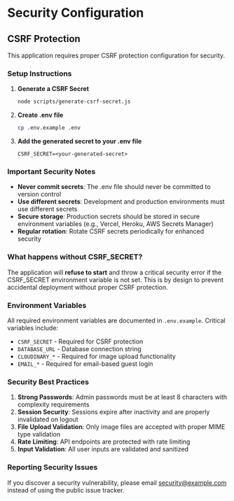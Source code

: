 # Security Configuration

## CSRF Protection

This application requires proper CSRF protection configuration for security.

### Setup Instructions

1. **Generate a CSRF Secret**
   ```bash
   node scripts/generate-csrf-secret.js
   ```

2. **Create .env file**
   ```bash
   cp .env.example .env
   ```

3. **Add the generated secret to your .env file**
   ```
   CSRF_SECRET=<your-generated-secret>
   ```

### Important Security Notes

- **Never commit secrets**: The .env file should never be committed to version control
- **Use different secrets**: Development and production environments must use different secrets
- **Secure storage**: Production secrets should be stored in secure environment variables (e.g., Vercel, Heroku, AWS Secrets Manager)
- **Regular rotation**: Rotate CSRF secrets periodically for enhanced security

### What happens without CSRF_SECRET?

The application will **refuse to start** and throw a critical security error if the CSRF_SECRET environment variable is not set. This is by design to prevent accidental deployment without proper CSRF protection.

### Environment Variables

All required environment variables are documented in `.env.example`. Critical variables include:

- `CSRF_SECRET` - Required for CSRF protection
- `DATABASE_URL` - Database connection string
- `CLOUDINARY_*` - Required for image upload functionality
- `EMAIL_*` - Required for email-based guest login

### Security Best Practices

1. **Strong Passwords**: Admin passwords must be at least 8 characters with complexity requirements
2. **Session Security**: Sessions expire after inactivity and are properly invalidated on logout
3. **File Upload Validation**: Only image files are accepted with proper MIME type validation
4. **Rate Limiting**: API endpoints are protected with rate limiting
5. **Input Validation**: All user inputs are validated and sanitized

### Reporting Security Issues

If you discover a security vulnerability, please email security@example.com instead of using the public issue tracker.